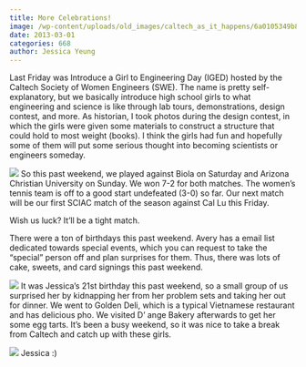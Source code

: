```yaml
---
title: More Celebrations!
image: /wp-content/uploads/old_images/caltech_as_it_happens/6a0105349b8251970b017d41479432970c.jpg
date: 2013-03-01
categories: 668
author: Jessica Yeung
---
```



Last Friday was Introduce a Girl to Engineering Day (IGED)
hosted by the Caltech Society of Women Engineers (SWE). The name is pretty
self-explanatory, but we basically introduce high school girls to what
engineering and science is like through lab tours, demonstrations, design
contest, and more. As historian, I took photos during the design contest, in
which the girls were given some materials to construct a structure that could
hold to most weight (books). I think the girls had fun and hopefully some of
them will put some serious thought into becoming scientists or engineers
someday.


![](/old_images/caltech_as_it_happens/6a0105349b8251970b017c37185a5d970b.jpg)
So this past weekend, we played against Biola on Saturday
and Arizona Christian University on Sunday. We won 7-2 for both matches. The
women’s tennis team is off to a good start undefeated (3-0) so far. Our next
match will be our first SCIAC match of the season against Cal Lu this Friday.

Wish us luck? It’ll be a tight match.

There were a ton of birthdays this past weekend. Avery has a
email list dedicated towards special events, which you can request to take the
“special” person off and plan surprises for them. Thus, there was lots of cake,
sweets, and card signings this past weekend.


![](/old_images/caltech_as_it_happens/6a0105349b8251970b017d41479528970c.jpg)
It was Jessica’s 21st birthday this past weekend,
so a small group of us surprised her by kidnapping her from her problem sets
and taking her out for dinner. We went to Golden Deli, which is a typical
Vietnamese restaurant and has delicious pho. We visited D’ ange Bakery
afterwards to get her some egg tarts. It’s been a busy weekend, so it was nice
to take a break from Caltech and catch up with these girls.


![](/old_images/caltech_as_it_happens/6a0105349b8251970b017d414794c1970c.jpg)
Jessica :)


